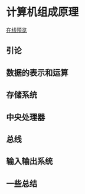 # 计算机组成原理

<a href="../../mark-map/ccp-map.html" target="_blank">在线预览</a>

## 引论

## 数据的表示和运算

## 存储系统

## 中央处理器

## 总线

## 输入输出系统

## 一些总结
